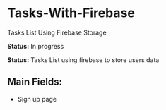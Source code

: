 # Tasks-With-Firebase
Tasks List Using Firebase Storage
<p><strong>Status:</strong> In progress</>
<p><strong>Status:</strong> Tasks List using firebase to store users data</>

## Main Fields:
+ Sign up page
